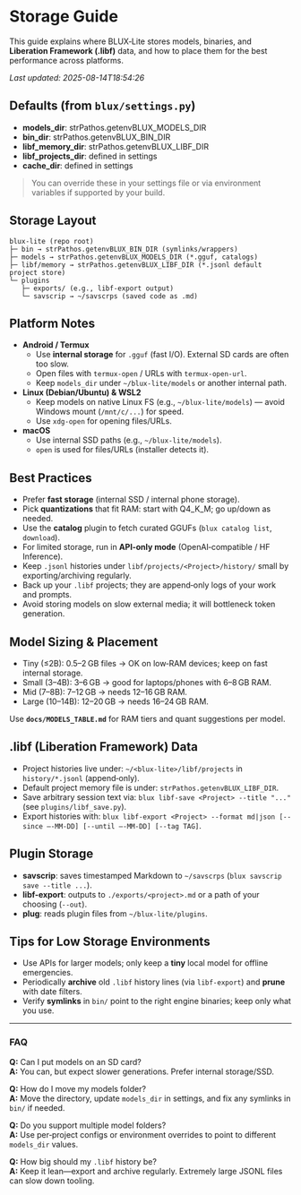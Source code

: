 # Storage Guide

This guide explains where BLUX‑Lite stores models, binaries, and **Liberation Framework (.libf)** data,
and how to place them for the best performance across platforms.

_Last updated: 2025-08-14T18:54:26_

## Defaults (from `blux/settings.py`)
- **models_dir**: strPathos.getenvBLUX_MODELS_DIR
- **bin_dir**: strPathos.getenvBLUX_BIN_DIR
- **libf_memory_dir**: strPathos.getenvBLUX_LIBF_DIR
- **libf_projects_dir**: defined in settings
- **cache_dir**: defined in settings

> You can override these in your settings file or via environment variables if supported by your build.

## Storage Layout
```
blux-lite (repo root)
├─ bin → strPathos.getenvBLUX_BIN_DIR (symlinks/wrappers)
├─ models → strPathos.getenvBLUX_MODELS_DIR (*.gguf, catalogs)
├─ libf/memory → strPathos.getenvBLUX_LIBF_DIR (*.jsonl default project store)
└─ plugins
   ├─ exports/ (e.g., libf-export output)
   └─ savscrip → ~/savscrps (saved code as .md)
```

## Platform Notes
- **Android / Termux**
  - Use **internal storage** for `.gguf` (fast I/O). External SD cards are often too slow.
  - Open files with `termux-open` / URLs with `termux-open-url`.
  - Keep `models_dir` under `~/blux-lite/models` or another internal path.
- **Linux (Debian/Ubuntu) & WSL2**
  - Keep models on native Linux FS (e.g., `~/blux-lite/models`) — avoid Windows mount (`/mnt/c/...`) for speed.
  - Use `xdg-open` for opening files/URLs.
- **macOS**
  - Use internal SSD paths (e.g., `~/blux-lite/models`).
  - `open` is used for files/URLs (installer detects it).

## Best Practices
- Prefer **fast storage** (internal SSD / internal phone storage).
- Pick **quantizations** that fit RAM: start with Q4_K_M; go up/down as needed.
- Use the **catalog** plugin to fetch curated GGUFs (`blux catalog list`, `download`).
- For limited storage, run in **API‑only mode** (OpenAI‑compatible / HF Inference).
- Keep `.jsonl` histories under `libf/projects/<Project>/history/` small by exporting/archiving regularly.
- Back up your `.libf` projects; they are append‑only logs of your work and prompts.
- Avoid storing models on slow external media; it will bottleneck token generation.

## Model Sizing & Placement
- Tiny (≤2B): 0.5–2 GB files → OK on low‑RAM devices; keep on fast internal storage.
- Small (3–4B): 3–6 GB → good for laptops/phones with 6–8 GB RAM.
- Mid (7–8B): 7–12 GB → needs 12–16 GB RAM.
- Large (10–14B): 12–20 GB → needs 16–24 GB RAM.

Use **`docs/MODELS_TABLE.md`** for RAM tiers and quant suggestions per model.

## .libf (Liberation Framework) Data
- Project histories live under: `~/<blux-lite>/libf/projects` in `history/*.jsonl` (append‑only).
- Default project memory file is under: `strPathos.getenvBLUX_LIBF_DIR`.
- Save arbitrary session text via: `blux libf-save <Project> --title "..."` (see `plugins/libf_save.py`).
- Export histories with: `blux libf-export <Project> --format md|json [--since —-MM-DD] [--until —-MM-DD] [--tag TAG]`.

## Plugin Storage
- **savscrip**: saves timestamped Markdown to `~/savscrps` (`blux savscrip save --title ...`).
- **libf-export**: outputs to `./exports/<project>.md` or a path of your choosing (`--out`).
- **plug**: reads plugin files from `~/blux-lite/plugins`.

## Tips for Low Storage Environments
- Use APIs for larger models; only keep a **tiny** local model for offline emergencies.
- Periodically **archive** old `.libf` history lines (via `libf-export`) and **prune** with date filters.
- Verify **symlinks** in `bin/` point to the right engine binaries; keep only what you use.

---

### FAQ
**Q:** Can I put models on an SD card?  
**A:** You can, but expect slower generations. Prefer internal storage/SSD.

**Q:** How do I move my models folder?  
**A:** Move the directory, update `models_dir` in settings, and fix any symlinks in `bin/` if needed.

**Q:** Do you support multiple model folders?  
**A:** Use per‑project configs or environment overrides to point to different `models_dir` values.

**Q:** How big should my `.libf` history be?  
**A:** Keep it lean—export and archive regularly. Extremely large JSONL files can slow down tooling.